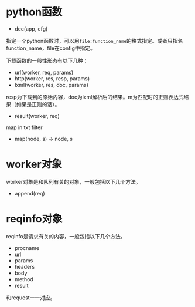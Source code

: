 # python函数 #

* dec(app, cfg)

指定一个python函数时，可以用`file:function_name`的格式指定。或者只指名function_name，file在config中指定。

下载函数的一般性形态有以下几种：

* url(worker, req, params)
* http(worker, res, resp, params)
* lxml(worker, res, doc, params)

resp为下载到的原始内容，doc为lxml解析后的结果。m为匹配时的正则表达式结果（如果是正则的话）。

* result(worker, req)

map in txt filter

* map(node, s) -> node, s

# worker对象 #

worker对象是和队列有关的对象，一般包括以下几个方法。

* append(req)

# reqinfo对象 #

reqinfo是请求有关的内容，一般包括以下几个方法。

* procname
* url
* params
* headers
* body
* method
* result

和request一一对应。
